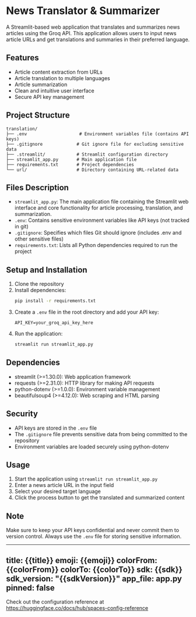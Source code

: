 # News Translator & Summarizer

A Streamlit-based web application that translates and summarizes news articles using the Groq API. This application allows users to input news article URLs and get translations and summaries in their preferred language.

## Features

- Article content extraction from URLs
- Article translation to multiple languages
- Article summarization
- Clean and intuitive user interface
- Secure API key management

## Project Structure

```
translation/
├── .env                    # Environment variables file (contains API keys)
├── .gitignore             # Git ignore file for excluding sensitive data
├── .streamlit/            # Streamlit configuration directory
├── streamlit_app.py       # Main application file
├── requirements.txt       # Project dependencies
└── url/                   # Directory containing URL-related data
```

## Files Description

- `streamlit_app.py`: The main application file containing the Streamlit web interface and core functionality for article processing, translation, and summarization.
- `.env`: Contains sensitive environment variables like API keys (not tracked in git)
- `.gitignore`: Specifies which files Git should ignore (includes .env and other sensitive files)
- `requirements.txt`: Lists all Python dependencies required to run the project

## Setup and Installation

1. Clone the repository
2. Install dependencies:
   ```bash
   pip install -r requirements.txt
   ```
3. Create a `.env` file in the root directory and add your API key:
   ```
   API_KEY=your_groq_api_key_here
   ```
4. Run the application:
   ```bash
   streamlit run streamlit_app.py
   ```

## Dependencies

- streamlit (>=1.30.0): Web application framework
- requests (>=2.31.0): HTTP library for making API requests
- python-dotenv (>=1.0.0): Environment variable management
- beautifulsoup4 (>=4.12.0): Web scraping and HTML parsing

## Security

- API keys are stored in the `.env` file
- The `.gitignore` file prevents sensitive data from being committed to the repository
- Environment variables are loaded securely using python-dotenv

## Usage

1. Start the application using `streamlit run streamlit_app.py`
2. Enter a news article URL in the input field
3. Select your desired target language
4. Click the process button to get the translated and summarized content

## Note

Make sure to keep your API keys confidential and never commit them to version control. Always use the `.env` file for storing sensitive information.


---
title: {{title}}
emoji: {{emoji}}
colorFrom: {{colorFrom}}
colorTo: {{colorTo}}
sdk: {{sdk}}
sdk_version: "{{sdkVersion}}"
app_file: app.py
pinned: false
---

Check out the configuration reference at https://huggingface.co/docs/hub/spaces-config-reference
